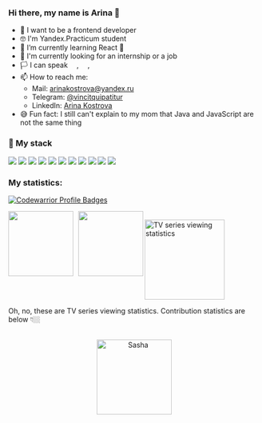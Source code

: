 
### Hi there, my name is Arina 👋

- 🎯 I want to be a frontend developer
- 🤓 I'm Yandex.Practicum student
- 🌱 I’m currently learning React 🚀
- 🔎 I'm currently looking for an internship or a job
- 🏳️ I can speak <img src='https://github.com/hampusborgos/country-flags/blob/main/png100px/ru.png?raw=true' height="14">, <img src='https://github.com/hampusborgos/country-flags/blob/main/png100px/es.png?raw=true' height="14">, <img src='https://user-images.githubusercontent.com/74054656/213670945-897219b8-4234-40a6-8008-a9a43aaab3d4.png' height="14">
- 📫 How to reach me:
  - Mail: [arinakostrova@yandex.ru](mailto:arinakostrova@yandex.ru) 
  - Telegram: [@vincitquipatitur](https://t.me/vincitquipatitur)
  - LinkedIn: [Arina Kostrova](https://www.linkedin.com/in/arina-kostrova-402834262?lipi=urn%3Ali%3Apage%3Ad_flagship3_profile_view_base_contact_details%3BGBFtzQlDSz6xsYyMAqqrBg%3D%3D)
- 😅 Fun fact: I still can't explain to my mom that Java and JavaScript are not the same thing

### 🔨 My stack

<p>
<img src="https://img.shields.io/badge/HTML5-black?style=for-the-badge&logo=HTML5&logoColor=E34F26"/>
<img src="https://img.shields.io/badge/CSS3-black?style=for-the-badge&logo=CSS3&logoColor=1572B6"/>
<img src="https://img.shields.io/badge/JavaScript-black?style=for-the-badge&logo=JavaScript&logoColor=F7DF1E"/>
<img src="https://img.shields.io/badge/React-black?style=for-the-badge&logo=React&logoColor=61DAFB"/>
<img src="https://img.shields.io/badge/Webpack-black?style=for-the-badge&logo=Webpack&logoColor=8DD6F9"/>
<img src="https://img.shields.io/badge/Git-black?style=for-the-badge&logo=Git&logoColor=F05032"/>
<img src="https://img.shields.io/badge/Babel-black?style=for-the-badge&logo=Babel&logoColor=F9DC3E"/>
<img src="https://img.shields.io/badge/MySQL-black?style=for-the-badge&logo=MySQL&logoColor=4479A1"/>
<img src="https://img.shields.io/badge/WebStorm-black?style=for-the-badge&logo=WebStorm&logoColor=ffffff"/>
<img src="https://img.shields.io/badge/Figma-black?style=for-the-badge&logo=Figma&logoColor=F24E1E"/>
<img src="https://img.shields.io/badge/Adobe Photoshop-black?style=for-the-badge&logo=AdobePhotoshop&logoColor=31A8FF"/>
</p>

### My statistics:

[![Codewarrior Profile Badges](https://www.codewars.com/users/Arishandel/badges/large)](https://www.codewars.com/users/Arishandel)

  
<div>
<a href="https://github-readme-stats.vercel.app/api?username=Comediant24&hide=contribs&show_icons=true">
  <img align='left' height="130" style="margin-right: 10px" src="https://github-readme-stats.vercel.app/api?username=VincitQuiPatitur&hide=contribs&show_icons=true" />
</a>
<a href="https://github-readme-stats.vercel.app/api/top-langs/?username=Comediant24&layout=compact">
  <img align='left'height="130" src="https://github-readme-stats.vercel.app/api/top-langs/?username=VincitQuiPatitur&layout=compact" />
</a>
</div>
<br>

<div>
  <a href='https://myshows.me/Arishandel'><img src="https://sun9-29.userapi.com/impg/3pjsDpwxIprSLAThQez0L4MSY7ExMgt8Nae8CQ/q04Y_GTFDJo.jpg?size=941x203&quality=96&sign=1e742d8a544a860bfa6e7332669b2fdd&type=album" alt='TV series viewing statistics' height='160'></a>
</div>

Oh, no, these are TV series viewing statistics. Contribution statistics are below 👇🏼

<br>
<div align="center">
  <img src='https://64.media.tumblr.com/e93fe903c85490df7ed185fa8c4d8ed0/tumblr_oo3p6rWscR1vw7u6fo3_540.gif' height='150' alt='Sasha'>
</div>

<!--
**VincitQuiPatitur/VincitQuiPatitur** is a ✨ _special_ ✨ repository because its `README.md` (this file) appears on your GitHub profile.

Here are some ideas to get you started:

- 🔭 I’m currently working on ...
- 🌱 I’m currently learning ...
- 👯 I’m looking to collaborate on ...
- 🤔 I’m looking for help with ...
- 💬 Ask me about ...
- 📫 How to reach me: ...
- 😄 Pronouns: ...
- ⚡ Fun fact: ...
-->

